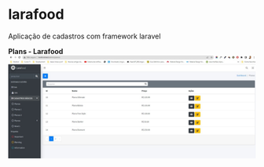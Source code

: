 # larafood
Aplicação de cadastros com framework laravel


**Plans - Larafood**
![shop](larafood.jpeg)
